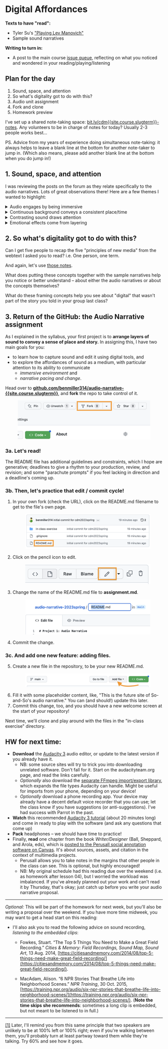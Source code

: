 
# Digital Affordances


**Texts to have "read":**

* Tyler Su's ["Playing Lev Manovich"](https://tylersu.github.io/o/)
* Sample sound narratives

**Writing to turn in:**

* A post to the main course [issue queue]({{site.github.issues_url}}/2), reflecting on what you noticed and wondered in your reading/playing/listening

## Plan for the day

<!-- 2023 UPDATES: 
* Swap the part of 2022's lesson 3 that deals with GitHub into lesson 4, and replace it with the part of lesson 4 that deals with the audio narratives.
-->


1. Sound, space, and attention
2. So what's digitality got to do with this?
3. Audio unit assignment
4. Fork and clone
5. Homework preview

<div class="alert alert-info">
<p>I've set up a shared note-taking space: <a href="https://bit.ly/cdm{{site.course.slugterm}}-notes">bit.ly/cdm{{site.course.slugterm}}-notes</a>. Any volunteers to be in charge of notes for today? Usually 2-3 people works best...</p>
<p>PS. Advice from my years of experience doing simultaneous note-taking: it always helps to leave a blank line at the bottom for another note-taker to jump in. (Which also means, please add another blank line at the bottom when you do jump in!)</p>
</div>


## 1. Sound, space, and attention

<!-- Have Tyller's and Jackie's pieces open from the beginning, so you can illustrate points by demoing what they've done (e.g. soloing or muting). -->

I was reviewing the posts on the forum as they relate specifically to the audio narratives. Lots of great observations there! Here are a few themes I wanted to highlight:

<details><summary>Audio engages by being immersive</summary>

<p>A number of posts noted the way you felt you were <em>in</em> the coffeeshop, or the haunted house, or the apartment making dinner. Diego put it most dramatically: "When listening to 'Coffee Shop Conversations' I felt transported. If I closed my eyes I could imagine I were there."</p> 

<p>A large part of this immersion, as Ben (Adams) usefully deconstructed it, is that we use our ears to orient ourselves in space: in "Come Over For Dinner," "we hear the fire alarm more predominantly in our right ear at first. After a few blares, the sound of the alarm eventually shifts equally to both ears, growing in volume, before the fire alarm stops making noise." When we hear a new sound more in one ear than the other, we're attuned to turn toward it, to balance it out.<a id="ftnref1" class="ftnref" href="ftn1" title="Later, I'll remind you from this same principle that two speakers are unlikely to be at 100% left or 100% right; even if you're walking between them, you'll probably turn at least partway toward them while they're talking. Try 60% and see how it goes.">[1]</a> (As we do so, other sounds may shift from balanced to peripheral.) In this sense, Ben notes, the piece "is in a first-person perspective; our ears are that of the main character's." This works best with headphones, of course, but even over speakers relative differences in volume can convey relative distance.</p> <!-- Show -->

</details>

<details><summary>Continuous background conveys a consistent place/time</summary>
<p>Lauren, writing about "Coffee Shop Conversations," pointed out that "the overlapped sounds of miscellaneous conversations, keyboard clicking of laptops, and jazz music playing" worked to quickly establish the setting.</p>

<p>Ariana took a similar point even further, also noting the realism of the opening soundscape – but then highlighting the way we leave the coffee shop for an imagined outer space when "that conversation was brought to the foreground, and the coffee shop noises were put into the background [...] the blurring out of all the other noises and echo effect made the listener feel the conversation in real time, like you were in space while hearing the conversation about space."</p>

<p>Relatedly, many podcasts and radio shows also use short musical interludes to smooth changes from one "act" or segment to another: the music provides continuity across the gap.</p> <!-- Try turning off the music... then the chatter... then the ambient hum. -->
</details>

<details><summary>Contrasting sound draws attention</summary>
<p>The opposite of the previous point is that abrupt changes in background can be used to create a sense of a scene change, or a jump forward in time. For one example, Kellen noted the way "the music entirely went away right before the characters started running in 'The King of the Jungle.' " Asher, similarly, noted the introduction of the squeaky door to convey movement from outside to inside the house in "A Haunted Halt."</p>

<p>But, more mundanely, incidental sounds like chopping, cash registers, or broken glass, give us a sense of time passing – of something happening. These "events" drew a lot of attention in your comments. And this makes sense: one definition of narrative is <em>interruption of a stable context</em>, and the fallout of that interruption. When sounds recur or extend, they create a stable context, yes – but one we can break. ;&nbsp;)</p>

<p>The flip side of this is that a long time <em>without</em> a change can drain attention: it's often harder to get away with very long clips than with very short ones. (And the same might be said of paragraphs, let's not forget!)</p>
</details>

<details><summary>Emotional effects come from layering</summary>

<p>Suchi pointed out the way the whole is crafted from overlapping parts: "As I listened I found myself picking layers of the audio, separating and isolating sounds like the pouring of coffee, chatter of people, question asked by a character, the background jazz music as they all happened at the same moment."</p>

<p>Ariana noted the emotional signals music can provide: "The consistent classical background music also seems fitting as one thinks about coffee and coffee shops as a calming space," despite the fact that "with how busy they get, they can create a chaotic environment."</p>

<p>Asher, likewise, noted the way horror genre elements &ndash; the "squeaky doors and echoing footsteps," along with the low-pitched hum and whispered dialogue &ndash; can do "an amazing job [...] to paint a scene," even when they're a little cliche. Listeners' familiarity with the genre can add its own depth when their expectations are fulfilled. ...And then we can thwart them. ;&nbsp;)</p>

</details>



## 2. So what's digitality got to do with this?

Can I get five people to recap the five "principles of new media" from the webtext I asked you to read? i.e. One person, one term.

<!-- numerical representation, modularity, automation, variability,
and transcoding -->

<div class="alert alert-info">
And again, let's use <a href="https://bit.ly/cdm{{site.course.slugterm}}-notes">those notes</a>.</div>

What does putting these concepts together with the sample narratives help you notice or better understand – about either the audio narratives or about the concepts themselves?

What do these framing concepts help you see about "digital" that wasn't part of the story you told in your group last class?



<!-- Notice the Credits page: the ethics around using sources don't go away when you go digital. Copying is easy, and doesn't do direct harm to the original artifact... but it could cause reputational damage or lost opportunity to the original author.

Did anyone click through the links on the Credits? The original piece with the subtitle "Playing Lev Manovich" is now defunct, because it relied on Flash. That's another feature (or bug?) of digital media: ephemerality. One reason to prefer standards-based tools, rather than proprietary formats. Similarly, Su's original bio linked here is now gone: she stopped using the service. Another reason to learn how to roll your own. -->


## 3. Return of the GitHub: the Audio Narrative assignment

As I explained in the syllabus, your first project is to **arrange layers of sound to convey a sense of place and story.** In assigning this, I have two main goals for you:

* to learn how to capture sound and edit it using digital tools, and
* to explore the affordances of sound as a medium, with particular attention to its ability to communicate
  - *immersive environment* and
  - *narrative pacing and change*.

<div class="alert alert-success">
Head over to <strong><a href="https://github.com/benmiller314/audio-narrative-{{site.course.slugterm}}">github.com/benmiller314/audio-narrative-{{site.course.slugterm}}</a></strong>, and <strong>fork</strong> the repo to take control of it.
</div>

<figure><img alt="the fork button is part of the first bank of options after the repository name" src="../assets/img/github--fork.png" /></figure>


### 3a. Let's read!

The README file has additional guidelines and constraints, which I hope are generative; deadlines to give a rhythm to your production, review, and revision; and some "parachute prompts" if you feel lacking in direction and a deadline's coming up.

<!--
Go through overview, constraints, deadlines. Explain about parachute prompts.
-->

### 3b. Then, let's practice that edit / commit cycle!

<ol>
  <li>In your own fork (check the URL), click on the README.md filename to get to the file's own page. <figure><img alt="list of filenames in repo home page, with README.md highlighted." src="../assets/img/github--filenames-are-clickable.png" /></figure></li>
  <li>Click on the pencil icon to edit. <figure><img alt="edit button follows 'raw' and 'blame' buttons" src="../assets/img/github--edit-file.png" /></figure></li>
  <li>Change the name of the README.md file to <strong>assignment.md</strong>. <figure><img alt="the filename is editable when it receives focus" src="../assets/img/github--edit-filename.png" /></figure></li>
  <li>Commit the change.</li>
</ol>

### 3c. And add one new feature: adding files.
<ol start="5">
<li>Create a new file in the repository, to be your new README.md. <figure><img alt="the Add File button is just before the green Code button" src="../assets/img/github--add-file.png" /></figure></li>
<li>Fill it with some placeholder content, like, "This is the future site of So-and-So's audio narrative." You can (and should!) update this later.</li>
<li>Commit this change, too, and you should have a new welcome screen at the start of your repository!</li>
</ol>

Next time, we'll clone and play around with the files in the "in-class exercise" directory.


## HW for next time:
* **Download** the [Audacity 3](https://www.audacityteam.org/download/) audio editor, or update to the latest version if you already have it.
   - NB: some source sites will try to trick you into downloading unrelated software. Don't fall for it. Start on the audacityteam.org page, and read the links carefully.
   - *Optionally* also download the [separate FFmpeg import/export library](https://manual.audacityteam.org/man/faq_installing_the_ffmpeg_import_export_library.html), which expands the file types Audacity can handle. Might be useful for imports from your phone, depending on your device!
   - *Optionally* download a phone recording app. Your device may already have a decent default voice recorder that you can use; let the class know if you have suggestions (or anti-suggestions). I've had success with Parrot in the past.
* **Watch** this recommended [Audacity 3 tutorial](https://www.youtube.com/watch?v=8oOaXWdmMcc) (about 20 minutes long) and come in ready to play with the software (and ask any questions that come up)
* **Pack** headphones – we should have time to practice!
* Finally, **read** one chapter from the book _Writer/Designer_ (Ball, Sheppard, and Arola, eds), which is <a title="not posted to preserve the limited distribution that helps justify my fair use claim (as does my colorless copy and the limited amount copied, relative to the book)" href="{{site.canvas_url}}/external_tools/673?display=borderless">posted to the Perusall social annotation software on Canvas</a>. It's about sources, assets, and citation in the context of multimedia projects.
  - Perusall allows you to take notes in the margins that other people in the class can see. This is optional, but highly encouraged!
  - NB: My original schedule had this reading due over the weekend (i.e. as homework after lesson 04), but I worried the workload was imbalanced. If you've already planned out your work and can't read it by Thursday, that's okay; just catch up before you write your audio narrative proposal.



<hr/>

_Optional:_ This will be part of the homework for next week, but you'll also be writing a proposal over the weekend. If you have more time midweek, you may want to get a head start on this reading:

- I'll also ask you to read the following advice on sound recording, _listening to the embedded clips_:
  - Fowkes, Stuart. “The Top 5 Things You Need to Make a Great Field Recording.” *Cities & Memory: Field Recordings, Sound Map, Sound Art*, 13 Aug. 2014, [https://citiesandmemory.com/2014/08/top-5-things-need-make-great-field-recording/](https://citiesandmemory.com/2014/08/top-5-things-need-make-great-field-recording/).

  - MacAdam, Alison. “6 NPR Stories That Breathe Life into Neighborhood Scenes.” *NPR Training*, 30 Oct. 2015, [https://training.npr.org/audio/six-npr-stories-that-breathe-life-into-neighborhood-scenes/](https://training.npr.org/audio/six-npr-stories-that-breathe-life-into-neighborhood-scenes/). (**Note the time skips she recommends**: sometimes a long clip is embedded, but not meant to be listened to in full.)


<hr />

<section class="footnotes">
<p class="footnote"><a id="ftn1" class="ftn" href="ftnref1">[1]</a> Later, I'll remind you from this same principle that two speakers are unlikely to be at 100% left or 100% right; even if you're walking between them, you'll probably turn at least partway toward them while they're talking. Try 60% and see how it goes.</p>
</section>